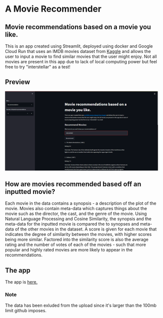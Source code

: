 # A Movie Recommender

## Movie recommendations based on a movie you like.

This is an app created using Streamlit, deployed using docker and Google Cloud Run that uses an IMDB movies dataset from [Kaggle](https://www.kaggle.com/rounakbanik/the-movies-dataset) and allows the user to input a movie to find similar movies that the user might enjoy. Not all movies are present in this app due to lack of local computing power but feel free to try "interstellar" as a test!

## Preview

![Preview of the app, where the user searched for the movie "interstellar".](preview.PNG)

## How are movies recommended based off an inputted movie?
Each movie in the data contains a synopsis - a description of the plot of the movie. Movies also contain meta-data which captures things about the movie such as the director, the cast, and the genre of the movie. Using Natural Language Processing and Cosine Similarity, the synopsis and the meta-data for the inputted movie is compared the to synopses and meta-data of the other movies in the dataset. A score is given for each movie that indicates the degree of similarity between the movies, with higher scores being more similar. Factored into the similarity score is also the average rating and the number of votes of each of the movies - such that more popular and highly rated movies are more likely to appear in the recommendations.

## The app
The app is [here.](https://moviereco-gdkfo3moia-ew.a.run.app/)

### Note

The data has been exluded from the upload since it's larger than the 100mb limit github imposes.
